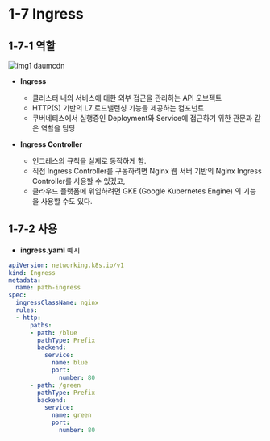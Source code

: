# 1-7 Ingress
## 1-7-1 역할
![img1 daumcdn](https://github.com/hwani0w0/devops/assets/112611582/b48cbac1-f9e1-4095-9233-fbb186352e3c)

- **Ingress**
  - 클러스터 내의 서비스에 대한 외부 접근을 관리하는 API 오브젝트
  - HTTP(S) 기반의 L7 로드밸런싱 기능을 제공하는 컴포넌트
  - 쿠버네티스에서 실행중인 Deployment와 Service에 접근하기 위한 관문과 같은 역할을 담당
   
- **Ingress Controller**
  - 인그레스의 규칙을 실제로 동작하게 함.
  - 직접 Ingress Controller를 구동하려면 Nginx 웹 서버 기반의 Nginx Ingress Controller를 사용할 수 있겠고,
  - 클라우드 플랫폼에 위임하려면 GKE (Google Kubernetes Engine) 의 기능을 사용할 수도 있다.

## 1-7-2 사용
- **ingress.yaml** 예시
```yaml
apiVersion: networking.k8s.io/v1
kind: Ingress
metadata:
  name: path-ingress
spec:
  ingressClassName: nginx
  rules:
  - http:
      paths:
      - path: /blue
        pathType: Prefix
        backend:
          service:
            name: blue
            port:
              number: 80
      - path: /green
        pathType: Prefix
        backend:
          service:
            name: green
            port:
              number: 80
```
